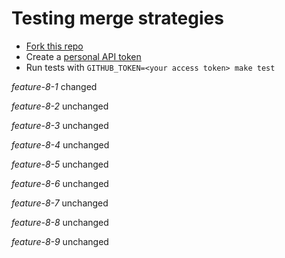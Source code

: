 # Testing merge strategies

- [Fork this repo](https://github.com/robyoung/test#fork-destination-box)
- Create a [personal API token](https://github.com/settings/tokens)
- Run tests with `GITHUB_TOKEN=<your access token> make test`

*feature-8-1* changed

*feature-8-2* unchanged

*feature-8-3* unchanged

*feature-8-4* unchanged

*feature-8-5* unchanged

*feature-8-6* unchanged

*feature-8-7* unchanged

*feature-8-8* unchanged

*feature-8-9* unchanged



